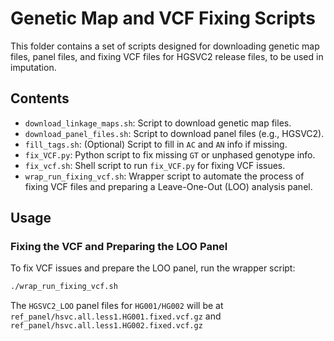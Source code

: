 # Genetic Map and VCF Fixing Scripts

This folder contains a set of scripts designed for downloading genetic map files, panel files, and fixing VCF files for HGSVC2 release files, to be used in imputation. 

## Contents
- `download_linkage_maps.sh`: Script to download genetic map files.
- `download_panel_files.sh`: Script to download panel files (e.g., HGSVC2).
- `fill_tags.sh`: (Optional) Script to fill in `AC` and `AN` info if missing.
- `fix_VCF.py`: Python script to fix missing `GT` or unphased genotype info.
- `fix_vcf.sh`: Shell script to run `fix_VCF.py` for fixing VCF issues.
- `wrap_run_fixing_vcf.sh`: Wrapper script to automate the process of fixing VCF files and preparing a Leave-One-Out (LOO) analysis panel.

## Usage
### Fixing the VCF and Preparing the LOO Panel
To fix VCF issues and prepare the LOO panel, run the wrapper script:

```bash
./wrap_run_fixing_vcf.sh
```
The `HGSVC2_LOO` panel files for `HG001/HG002` will be at `ref_panel/hsvc.all.less1.HG001.fixed.vcf.gz`
and `ref_panel/hsvc.all.less1.HG002.fixed.vcf.gz`

